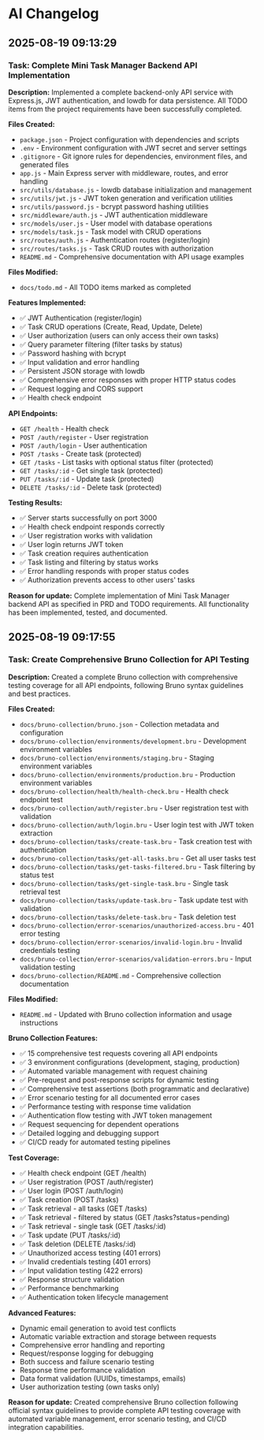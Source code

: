 # AI Changelog

## 2025-08-19 09:13:29

### Task: Complete Mini Task Manager Backend API Implementation
**Description:** Implemented a complete backend-only API service with Express.js, JWT authentication, and lowdb for data persistence. All TODO items from the project requirements have been successfully completed.

**Files Created:**
- `package.json` - Project configuration with dependencies and scripts
- `.env` - Environment configuration with JWT secret and server settings
- `.gitignore` - Git ignore rules for dependencies, environment files, and generated files
- `app.js` - Main Express server with middleware, routes, and error handling
- `src/utils/database.js` - lowdb database initialization and management
- `src/utils/jwt.js` - JWT token generation and verification utilities
- `src/utils/password.js` - bcrypt password hashing utilities
- `src/middleware/auth.js` - JWT authentication middleware
- `src/models/user.js` - User model with database operations
- `src/models/task.js` - Task model with CRUD operations
- `src/routes/auth.js` - Authentication routes (register/login)
- `src/routes/tasks.js` - Task CRUD routes with authorization
- `README.md` - Comprehensive documentation with API usage examples

**Files Modified:**
- `docs/todo.md` - All TODO items marked as completed

**Features Implemented:**
- ✅ JWT Authentication (register/login)
- ✅ Task CRUD operations (Create, Read, Update, Delete)
- ✅ User authorization (users can only access their own tasks)
- ✅ Query parameter filtering (filter tasks by status)
- ✅ Password hashing with bcrypt
- ✅ Input validation and error handling
- ✅ Persistent JSON storage with lowdb
- ✅ Comprehensive error responses with proper HTTP status codes
- ✅ Request logging and CORS support
- ✅ Health check endpoint

**API Endpoints:**
- `GET /health` - Health check
- `POST /auth/register` - User registration
- `POST /auth/login` - User authentication
- `POST /tasks` - Create task (protected)
- `GET /tasks` - List tasks with optional status filter (protected)
- `GET /tasks/:id` - Get single task (protected)
- `PUT /tasks/:id` - Update task (protected)
- `DELETE /tasks/:id` - Delete task (protected)

**Testing Results:**
- ✅ Server starts successfully on port 3000
- ✅ Health check endpoint responds correctly
- ✅ User registration works with validation
- ✅ User login returns JWT token
- ✅ Task creation requires authentication
- ✅ Task listing and filtering by status works
- ✅ Error handling responds with proper status codes
- ✅ Authorization prevents access to other users' tasks

**Reason for update:** Complete implementation of Mini Task Manager backend API as specified in PRD and TODO requirements. All functionality has been implemented, tested, and documented.

## 2025-08-19 09:17:55

### Task: Create Comprehensive Bruno Collection for API Testing
**Description:** Created a complete Bruno collection with comprehensive testing coverage for all API endpoints, following Bruno syntax guidelines and best practices.

**Files Created:**
- `docs/bruno-collection/bruno.json` - Collection metadata and configuration
- `docs/bruno-collection/environments/development.bru` - Development environment variables
- `docs/bruno-collection/environments/staging.bru` - Staging environment variables
- `docs/bruno-collection/environments/production.bru` - Production environment variables
- `docs/bruno-collection/health/health-check.bru` - Health check endpoint test
- `docs/bruno-collection/auth/register.bru` - User registration test with validation
- `docs/bruno-collection/auth/login.bru` - User login test with JWT token extraction
- `docs/bruno-collection/tasks/create-task.bru` - Task creation test with authentication
- `docs/bruno-collection/tasks/get-all-tasks.bru` - Get all user tasks test
- `docs/bruno-collection/tasks/get-tasks-filtered.bru` - Task filtering by status test
- `docs/bruno-collection/tasks/get-single-task.bru` - Single task retrieval test
- `docs/bruno-collection/tasks/update-task.bru` - Task update test with validation
- `docs/bruno-collection/tasks/delete-task.bru` - Task deletion test
- `docs/bruno-collection/error-scenarios/unauthorized-access.bru` - 401 error testing
- `docs/bruno-collection/error-scenarios/invalid-login.bru` - Invalid credentials testing
- `docs/bruno-collection/error-scenarios/validation-errors.bru` - Input validation testing
- `docs/bruno-collection/README.md` - Comprehensive collection documentation

**Files Modified:**
- `README.md` - Updated with Bruno collection information and usage instructions

**Bruno Collection Features:**
- ✅ 15 comprehensive test requests covering all API endpoints
- ✅ 3 environment configurations (development, staging, production)
- ✅ Automated variable management with request chaining
- ✅ Pre-request and post-response scripts for dynamic testing
- ✅ Comprehensive test assertions (both programmatic and declarative)
- ✅ Error scenario testing for all documented error cases
- ✅ Performance testing with response time validation
- ✅ Authentication flow testing with JWT token management
- ✅ Request sequencing for dependent operations
- ✅ Detailed logging and debugging support
- ✅ CI/CD ready for automated testing pipelines

**Test Coverage:**
- ✅ Health check endpoint (GET /health)
- ✅ User registration (POST /auth/register)
- ✅ User login (POST /auth/login)
- ✅ Task creation (POST /tasks)
- ✅ Task retrieval - all tasks (GET /tasks)
- ✅ Task retrieval - filtered by status (GET /tasks?status=pending)
- ✅ Task retrieval - single task (GET /tasks/:id)
- ✅ Task update (PUT /tasks/:id)
- ✅ Task deletion (DELETE /tasks/:id)
- ✅ Unauthorized access testing (401 errors)
- ✅ Invalid credentials testing (401 errors)
- ✅ Input validation testing (422 errors)
- ✅ Response structure validation
- ✅ Performance benchmarking
- ✅ Authentication token lifecycle management

**Advanced Features:**
- Dynamic email generation to avoid test conflicts
- Automatic variable extraction and storage between requests
- Comprehensive error handling and reporting
- Request/response logging for debugging
- Both success and failure scenario testing
- Response time performance validation
- Data format validation (UUIDs, timestamps, emails)
- User authorization testing (own tasks only)

**Reason for update:** Created comprehensive Bruno collection following official syntax guidelines to provide complete API testing coverage with automated variable management, error scenario testing, and CI/CD integration capabilities.
